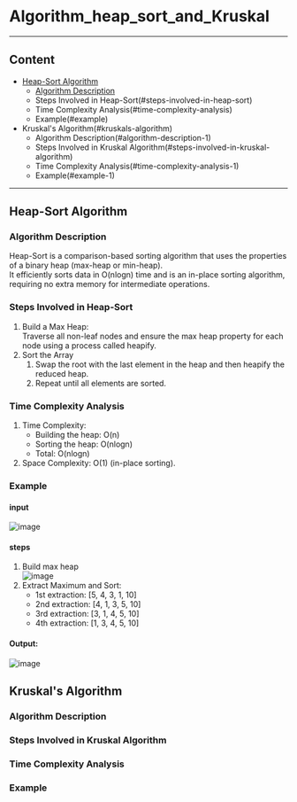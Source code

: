 # Algorithm_heap_sort_and_Kruskal
---
## Content
- [Heap-Sort Algorithm](#heap-sort-algorithm)
  - [Algorithm Description](#algorithm-description)
  - Steps Involved in Heap-Sort(#steps-involved-in-heap-sort)
  - Time Complexity Analysis(#time-complexity-analysis)
  - Example(#example)
- Kruskal's Algorithm(#kruskals-algorithm)
  - Algorithm Description(#algorithm-description-1)
  - Steps Involved in Kruskal Algorithm(#steps-involved-in-kruskal-algorithm)
  - Time Complexity Analysis(#time-complexity-analysis-1)
  - Example(#example-1)
---
 
## Heap-Sort Algorithm

### Algorithm Description
   Heap-Sort is a comparison-based sorting algorithm that uses the properties of a binary heap (max-heap or min-heap).<br>
   It efficiently sorts data in O(nlogn) time and is an in-place sorting algorithm, requiring no extra memory for intermediate operations.
   
### Steps Involved in Heap-Sort
 1. Build a Max Heap: <br>
         Traverse all non-leaf nodes and ensure the max heap property for each node using a process called heapify.
 2. Sort the Array
      1. Swap the root with the last element in the heap and then heapify the reduced heap.
      2. Repeat until all elements are sorted.
### Time Complexity Analysis
1. Time Complexity:
      - Building the heap: O(n)
      - Sorting the heap: O(nlogn)
      - Total: O(nlogn)
2. Space Complexity: O(1) (in-place sorting).
### Example
#### input
![image](https://github.com/user-attachments/assets/2266d064-aeb4-48c9-be10-de265eeda286)
#### steps
1. Build max heap <br>
   ![image](https://github.com/user-attachments/assets/a5a87553-2ce2-45f8-bba6-38b7ce18e15e)
2. Extract Maximum and Sort:
   - 1st extraction: [5, 4, 3, 1, 10]
   - 2nd extraction: [4, 1, 3, 5, 10]
   - 3rd extraction: [3, 1, 4, 5, 10]
   - 4th extraction: [1, 3, 4, 5, 10]
#### Output:
![image](https://github.com/user-attachments/assets/323e553a-65a8-45c8-a7cc-31945aae8898)


## Kruskal's Algorithm

### Algorithm Description

### Steps Involved in Kruskal Algorithm

### Time Complexity Analysis

### Example








         

         
   
   

